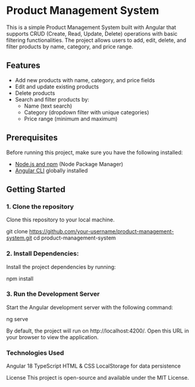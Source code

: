 # Product Management System

This is a simple Product Management System built with Angular that supports CRUD (Create, Read, Update, Delete) operations with basic filtering functionalities. The project allows users to add, edit, delete, and filter products by name, category, and price range.

## Features

- Add new products with name, category, and price fields
- Edit and update existing products
- Delete products
- Search and filter products by:
  - Name (text search)
  - Category (dropdown filter with unique categories)
  - Price range (minimum and maximum)

## Prerequisites

Before running this project, make sure you have the following installed:

- [Node.js and npm](https://nodejs.org/) (Node Package Manager)
- [Angular CLI](https://angular.io/cli) globally installed

## Getting Started

### 1. Clone the repository

Clone this repository to your local machine.

git clone https://github.com/your-username/product-management-system.git
cd product-management-system

### 2. Install Dependencies:
Install the project dependencies by running:

npm install

### 3. Run the Development Server
Start the Angular development server with the following command:

ng serve

By default, the project will run on http://localhost:4200/. Open this URL in your browser to view the application.

### Technologies Used
Angular 18
TypeScript
HTML & CSS
LocalStorage for data persistence

License
This project is open-source and available under the MIT License.





